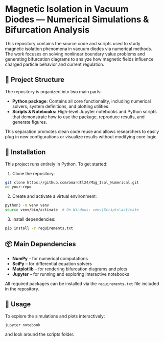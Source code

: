 # Magnetic Isolation in Vacuum Diodes — Numerical Simulations & Bifurcation Analysis

This repository contains the source code and scripts used to study magnetic isolation phenomena in vacuum diodes via numerical methods. The work focuses on solving nonlinear boundary value problems and generating bifurcation diagrams to analyze how magnetic fields influence charged particle behavior and current regulation.

## 📁 Project Structure

The repository is organized into two main parts:

- **Python package:** Contains all core functionality, including numerical solvers, system definitions, and plotting utilities.
- **Scripts & Notebooks:** High-level Jupyter notebooks and Python scripts that demonstrate how to use the package, reproduce results, and generate figures.

This separation promotes clean code reuse and allows researchers to easily plug in new configurations or visualize results without modifying core logic.

## 🔧 Installation

This project runs entirely in Python. To get started:

1. Clone the repository:

```bash
git clone https://github.com/omardtl24/Mag_Isol_Numerical.git
cd your-repo
```

2. Create and activate a virtual environment:

```bash
python3 -m venv venv
source venv/bin/activate  # On Windows: venv\Scripts\activate
```

3. Install dependencies:

```bash
pip install -r requirements.txt
```

## 📦 Main Dependencies

- **NumPy** – for numerical computations  
- **SciPy** – for differential equation solvers  
- **Matplotlib** – for rendering bifurcation diagrams and plots  
- **Jupyter** – for running and exploring interactive notebooks  

All required packages can be installed via the `requirements.txt` file included in the repository.

## 🚀 Usage

To explore the simulations and plots interactively:

```bash
jupyter notebook
```

and look around the scripts folder.
